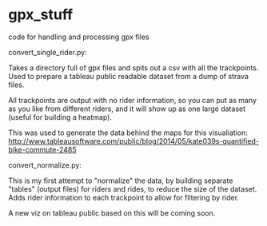 gpx_stuff
=========

code for handling and processing gpx files

convert_single_rider.py:

Takes a directory full of gpx files and spits out a csv with all the trackpoints. Used to prepare a tableau public readable dataset from a dump of strava files.

All trackpoints are output with no rider information, so you can put as many as you like from different riders, and it will show up as one large dataset (useful for building a heatmap).

This was used to generate the data behind the maps for this visualiation:
http://www.tableausoftware.com/public/blog/2014/05/kate039s-quantified-bike-commute-2485


convert_normalize.py:

This is my first attempt to "normalize" the data, by building separate "tables" (output files) for riders and rides, to reduce the size of the dataset. Adds rider information to each trackpoint to allow for filtering by rider.

A new viz on tableau public based on this will be coming soon.
